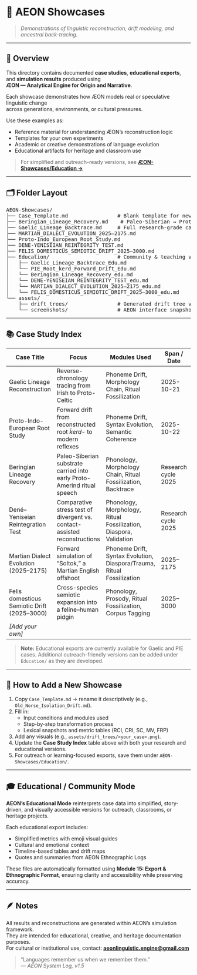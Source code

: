 # 🧬 AEON Showcases
> *Demonstrations of linguistic reconstruction, drift modeling, and ancestral back-tracing.*

---

## 🧭 Overview
This directory contains documented **case studies**, **educational exports**, and **simulation results** produced using  
**ÆON — Analytical Engine for Origin and Narrative**.

Each showcase demonstrates how ÆON models real or speculative linguistic change  
across generations, environments, or cultural pressures.

Use these examples as:
- Reference material for understanding ÆON’s reconstruction logic  
- Templates for your own experiments  
- Academic or creative demonstrations of language evolution  
- Educational artifacts for heritage and classroom use  

> For simplified and outreach-ready versions, see [**ÆON-Showcases/Education →**](Education/)

---

## 🗂 Folder Layout
<pre>
AEON-Showcases/
├── Case_Template.md                # Blank template for new studies
├── Beringian_Lineage_Recovery.md    # Paleo-Siberian → Proto-Amerind backtrace
├── Gaelic_Lineage_Backtrace.md     # Full research-grade case
├── MARTIAN_DIALECT_EVOLUTION_2025–2175.md
├── Proto-Indo_European_Root_Study.md
├── DENE-YENISEIAN_REINTEGRITY_TEST.md
├── FELIS_DOMESTICUS_SEMIOTIC_DRIFT_2025–3000.md
├── Education/                      # Community & teaching versions
│   ├── Gaelic_Lineage_Backtrace_Edu.md
│   └── PIE_Root_ḱerd_Forward_Drift_Edu.md
│   └── Beringian_Lineage_Recovery_edu.md
│   └── DENE-YENISEIAN_REINTEGRITY_TEST_edu.md
│   └── MARTIAN_DIALECT_EVOLUTION_2025–2175_edu.md
│   └── FELIS_DOMESTICUS_SEMIOTIC_DRIFT_2025–3000_edu.md
└── assets/
    ├── drift_trees/                # Generated drift tree visuals
    └── screenshots/                # AEON interface snapshots
</pre>

---

## 📚 Case Study Index

| Case Title | Focus | Modules Used | Span / Date | Research Link | Educational Export |
|-------------|--------|---------------|--------------|----------------|--------------------|
| Gaelic Lineage Reconstruction | Reverse-chronology tracing from Irish to Proto-Celtic | Phoneme Drift, Morphology Chain, Ritual Fossilization | 2025-10-21 | [View Case](Gaelic_Lineage_Backtrace.md) | [Educational Version](Education/Gaelic_Lineage_Backtrace_Edu.md) |
| Proto-Indo-European Root Study | Forward drift from reconstructed root *ḱerd-* to modern reflexes | Phoneme Drift, Syntax Evolution, Semantic Coherence | 2025-10-22 | [View Case](Proto-Indo_European_Root_Study.md) | [Educational Version](Education/PIE_Root_ḱerd_Forward_Drift_Edu.md) |
| Beringian Lineage Recovery | Paleo-Siberian substrate carried into early Proto-Amerind ritual speech | Phonology, Morphology Chain, Ritual Fossilization, Backtrace | Research cycle 2025 | [View Case](Beringian_Lineage_Recovery.md) | [Educational Version](Education/Beringian_Lineage_Recovery_edu.md) |
| Dené–Yeniseian Reintegration Test | Comparative stress test of divergent vs. contact-assisted reconstructions | Phonology, Morphology, Ritual Fossilization, Diaspora, Validation | Research cycle 2025 | [View Case](DENE-YENISEIAN_REINTEGRITY_TEST.md) | [Educational Version](Education/DENE-YENISEIAN_REINTEGRITY_TEST_edu.md) |
| Martian Dialect Evolution (2025–2175) | Forward simulation of “Soltok,” a Martian English offshoot | Phoneme Drift, Syntax Evolution, Diaspora/Trauma, Ritual Fossilization | 2025–2175 | [View Case](MARTIAN_DIALECT_EVOLUTION_2025–2175.md) | [Educational Version](Education/MARTIAN_DIALECT_EVOLUTION_2025–2175_edu.md) |
| Felis domesticus Semiotic Drift (2025–3000) | Cross-species semiotic expansion into a feline–human pidgin | Phonology, Prosody, Ritual Fossilization, Corpus Tagging | 2025–3000 | [View Case](FELIS_DOMESTICUS_SEMIOTIC_DRIFT_2025–3000.md) | [Educational Version](Education/FELIS_DOMESTICUS_SEMIOTIC_DRIFT_2025–3000_edu.md) |
| _[Add your own]_ |  |  |  |  |  |

> **Note:** Educational exports are currently available for Gaelic and PIE cases. Additional outreach-friendly versions can be added under `Education/` as they are developed.

---

## 🧩 How to Add a New Showcase
1. Copy `Case_Template.md` → rename it descriptively (e.g., `Old_Norse_Isolation_Drift.md`).  
2. Fill in:
   - Input conditions and modules used  
   - Step-by-step transformation process  
   - Lexical snapshots and metric tables (RCI, CRI, SC, MV, FRP)  
3. Add any visuals (e.g., `assets/drift_trees/<your_case>.png`).  
4. Update the **Case Study Index** table above with both your research and educational versions.  
5. For outreach or learning-focused exports, save them under `AEON-Showcases/Education/`.

---

## 🎓 Educational / Community Mode

**AEON’s Educational Mode** reinterprets case data into simplified, story-driven, and visually accessible versions for outreach, classrooms, or heritage projects.  

Each educational export includes:
- Simplified metrics with emoji visual guides  
- Cultural and emotional context  
- Timeline-based tables and drift maps  
- Quotes and summaries from AEON Ethnographic Logs  

These files are automatically formatted using **Module 15: Export & Ethnographic Format**, ensuring clarity and accessibility while preserving accuracy.

---

## 🪶 Notes
All results and reconstructions are generated within AEON’s simulation framework.  
They are intended for educational, creative, and heritage documentation purposes.  
For cultural or institutional use, contact: **aeonlinguistic.engine@gmail.com**

> “Languages remember us when we remember them.”  
> — *AEON System Log, v1.5*
